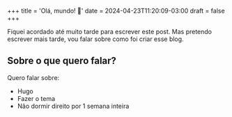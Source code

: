 +++
title = 'Olá, mundo! 👋'
date = 2024-04-23T11:20:09-03:00
draft = false
+++

Fiquei acordado até muito tarde para escrever este post. Mas pretendo escrever mais tarde, vou falar sobre como foi criar esse blog.

## Sobre o que quero falar?

Quero falar sobre:

* Hugo
* Fazer o tema
* Não dormir direito por 1 semana inteira
